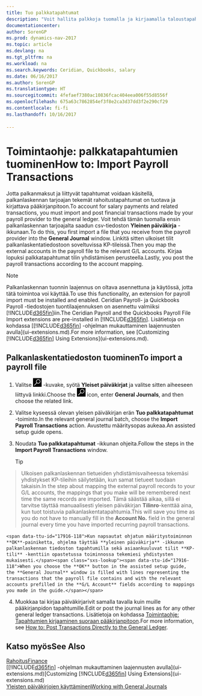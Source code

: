 ```yaml
---
title: Tuo palkkatapahtumat
description: "Voit hallita palkkoja tuomalla ja kirjaamalla taloustapahtumia palkka-aineiston toimittajalta pääkirjanpitoon palkanlaskennan laajennusta, kuten Ceridian tai Quickbooks."
documentationcenter: 
author: SorenGP
ms.prod: dynamics-nav-2017
ms.topic: article
ms.devlang: na
ms.tgt_pltfrm: na
ms.workload: na
ms.search.keywords: Ceridian, Quickbooks, salary
ms.date: 06/16/2017
ms.author: SorenGP
ms.translationtype: HT
ms.sourcegitcommit: 4fefaef7380ac10836fcac404eea006f55d8556f
ms.openlocfilehash: 675a63c7862854ef3f8e2ca3d37dd3f2e290cf29
ms.contentlocale: fi-fi
ms.lasthandoff: 10/16/2017

---
```

# <a name="how-to-import-payroll-transactions"></a><span data-ttu-id="17916-103">Toimintaohje: palkkatapahtumien tuominen</span><span class="sxs-lookup"><span data-stu-id="17916-103">How to: Import Payroll Transactions</span></span>
<span data-ttu-id="17916-104">Jotta palkanmaksut ja liittyvät tapahtumat voidaan käsitellä, palkanlaskennan tarjoajan tekemät rahoitustapahtumat on tuotava ja kirjattava pääkirjanpitoon.</span><span class="sxs-lookup"><span data-stu-id="17916-104">To account for salary payments and related transactions, you must import and post financial transactions made by your payroll provider to the general ledger.</span></span> <span data-ttu-id="17916-105">Voit tehdä tämän tuomalla ensin palkanlaskennan tarjoajalta saadun csv-tiedoston **Yleinen päiväkirja** -ikkunaan.</span><span class="sxs-lookup"><span data-stu-id="17916-105">To do this, you first import a file that you receive from the payroll provider into the **General Journal** window.</span></span> <span data-ttu-id="17916-106">Linkitä sitten ulkoiset tilit palkanlaskentatiedostoon soveltuvissa KP-tileissä.</span><span class="sxs-lookup"><span data-stu-id="17916-106">Then you map the external accounts in the payroll file to the relevant G/L accounts.</span></span> <span data-ttu-id="17916-107">Kirjaa lopuksi palkkatapahtumat tilin yhdistämisen perusteella.</span><span class="sxs-lookup"><span data-stu-id="17916-107">Lastly, you post the payroll transactions according to the account mapping.</span></span>

> [!NOTE]  
>   <span data-ttu-id="17916-108">Palkanlaskennan tuonnin laajennus on oltava asennettuna ja käytössä, jotta tätä toimintoa voi käyttää.</span><span class="sxs-lookup"><span data-stu-id="17916-108">To use this functionality, an extension for payroll import must be installed and enabled.</span></span> <span data-ttu-id="17916-109">Ceridian Payroll- ja Quickbooks Payroll -tiedostojen tuontilaajennuksen on asennettu valmiiksi [!INCLUDE[d365fin](includes/d365fin_md.md)]iin.</span><span class="sxs-lookup"><span data-stu-id="17916-109">The Ceridian Payroll and the Quickbooks Payroll File Import extensions are pre-installed in [!INCLUDE[d365fin](includes/d365fin_md.md)].</span></span> <span data-ttu-id="17916-110">Lisätietoja on kohdassa [[!INCLUDE[d365fin](includes/d365fin_md.md)] -ohjelman mukauttaminen laajennusten avulla](ui-extensions.md).</span><span class="sxs-lookup"><span data-stu-id="17916-110">For more information, see [Customizing [!INCLUDE[d365fin](includes/d365fin_md.md)] Using Extensions](ui-extensions.md).</span></span>

## <a name="to-import-a-payroll-file"></a><span data-ttu-id="17916-111">Palkanlaskentatiedoston tuominen</span><span class="sxs-lookup"><span data-stu-id="17916-111">To import a payroll file</span></span>
1. <span data-ttu-id="17916-112">Valitse ![Etsi sivu tai raportti](media/ui-search/search_small.png "Etsi sivu tai raportti -kuvake") -kuvake, syötä **Yleiset päiväkirjat** ja valitse sitten aiheeseen liittyvä linkki.</span><span class="sxs-lookup"><span data-stu-id="17916-112">Choose the ![Search for Page or Report](media/ui-search/search_small.png "Search for Page or Report icon") icon, enter **General Journals**, and then choose the related link.</span></span>
2. <span data-ttu-id="17916-113">Valitse kyseessä olevan yleisen päiväkirjan erän **Tuo palkkatapahtumat** -toiminto.</span><span class="sxs-lookup"><span data-stu-id="17916-113">In the relevant general journal batch, choose the **Import Payroll Transactions** action.</span></span> <span data-ttu-id="17916-114">Avustettu määritysopas aukeaa.</span><span class="sxs-lookup"><span data-stu-id="17916-114">An assisted setup guide opens.</span></span>
3. <span data-ttu-id="17916-115">Noudata **Tuo palkkatapahtumat** -ikkunan ohjeita.</span><span class="sxs-lookup"><span data-stu-id="17916-115">Follow the steps in the **Import Payroll Transactions** window.</span></span>

    > [!TIP]  
>   <span data-ttu-id="17916-116">Ulkoisen palkanlaskennan tietueiden yhdistämisvaiheessa tekemäsi yhdistykset KP-tileihin säilytetään, kun samat tietueet tuodaan takaisin.</span><span class="sxs-lookup"><span data-stu-id="17916-116">In the step about mapping the external payroll records to your G/L accounts, the mappings that you make will be remembered next time the same records are imported.</span></span> <span data-ttu-id="17916-117">Tämä säästää aikaa, sillä ei tarvitse täyttää manuaalisesti yleisen päiväkirjan **Tilinro**-kenttää aina, kun tuot toistuvia palkanlaskentatapahtumia.</span><span class="sxs-lookup"><span data-stu-id="17916-117">This will save you time as you do not have to manually fill in the **Account No.** field in the general journal every time you have imported recurring payroll transactions.</span></span>   

    <span data-ttu-id="17916-118">Kun napsautat ohjatun määritystoiminnon **OK**-painiketta, ohjelma täyttää **yleinen päiväkirja** -ikkunan palkanlaskennan tiedoston tapahtumilla sekä asiaankuuluvat tilit **KP-tili** -kenttiin opastetussa toiminnossa tekemiesi yhdistysten mukaisesti.</span><span class="sxs-lookup"><span data-stu-id="17916-118">When you choose the **OK** button in the assisted setup guide, the **General Journal** window is filled with lines representing the transactions that the payroll file contains and with the relevant accounts prefilled in the **G/L Account** fields according to mappings you made in the guide.</span></span>
4. <span data-ttu-id="17916-119">Muokkaa tai kirjaa päiväkirjarivit samalla tavalla kuin muille pääkirjanpidon tapahtumille.</span><span class="sxs-lookup"><span data-stu-id="17916-119">Edit or post the journal lines as for any other general ledger transactions.</span></span> <span data-ttu-id="17916-120">Lisätietoja on kohdassa [Toimintaohje: Tapahtumien kirjaaminen suoraan pääkirjanpitoon](finance-how-post-transactions-directly.md).</span><span class="sxs-lookup"><span data-stu-id="17916-120">For more information, see [How to: Post Transactions Directly to the General Ledger](finance-how-post-transactions-directly.md).</span></span>   

## <a name="see-also"></a><span data-ttu-id="17916-121">Katso myös</span><span class="sxs-lookup"><span data-stu-id="17916-121">See Also</span></span>
[<span data-ttu-id="17916-122">Rahoitus</span><span class="sxs-lookup"><span data-stu-id="17916-122">Finance</span></span>](finance.md)  
<span data-ttu-id="17916-123">[[!INCLUDE[d365fin](includes/d365fin_md.md)] -ohjelman mukauttaminen laajennusten avulla](ui-extensions.md)</span><span class="sxs-lookup"><span data-stu-id="17916-123">[Customizing [!INCLUDE[d365fin](includes/d365fin_md.md)] Using Extensions](ui-extensions.md)</span></span>  
[<span data-ttu-id="17916-124">Yleisten päiväkirjojen käyttäminen</span><span class="sxs-lookup"><span data-stu-id="17916-124">Working with General Journals</span></span>](ui-work-general-journals.md)  


